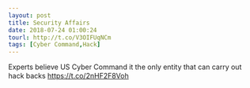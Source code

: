 ```yaml
---
layout: post
title: Security Affairs
date: 2018-07-24 01:00:24
tourl: http://t.co/V3OIFUqNCm
tags: [Cyber Command,Hack]
---
```

Experts believe US Cyber Command it the only entity that can carry out hack backs  https://t.co/2nHF2F8Voh
